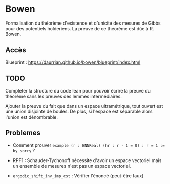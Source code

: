# Bowen

Formalisation du théorème d'existence et d'unicité des mesures de Gibbs pour des potentiels holderiens.
La preuve de ce théorème est dûe à R. Bowen.

## Accès

Blueprint : https://daurrian.github.io/bowen/blueprint/index.html

## TODO

Completer la structure du code lean pour pouvoir écrire la preuve du théorème sans les preuves des lemmes intermédiaires.

Ajouter la preuve du fait que dans un espace ultramétrique, tout ouvert est une union disjointe de boules.
De plus, si l'espace est séparable alors l'union est dénombrable.

## Problemes

- Comment prouver `example (r : ENNReal) (hr : r - 1 = 0) : r = 1 := by sorry` ?

- RPF1 : Schauder-Tychonoff nécessite d'avoir un espace vectoriel mais un ensemble de mesures n'est
pas un espace vectoriel.

- `ergodic_shift_inv_imp_cst` : Vérifier l'énoncé (peut-être faux)
